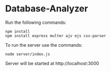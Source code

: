 # Database-Analyzer
Run the following commands:
```
npm install
npm install express multer ajv ejs csv-parser
```

To run the server use the commands:
```
node server/index.js
```

Server will be started at http://localhost:3000

